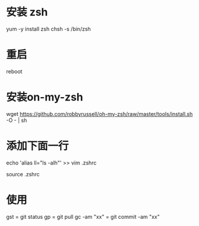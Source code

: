 # 安装 zsh
yum -y install zsh
chsh -s /bin/zsh

# 重启
reboot

# 安装on-my-zsh
wget https://github.com/robbyrussell/oh-my-zsh/raw/master/tools/install.sh -O - | sh

# 添加下面一行
echo 'alias ll="ls -alh"' >> vim .zshrc

source .zshrc

# 使用
gst = git status
gp = git pull
gc -am "xx"  = git commit -am "xx"